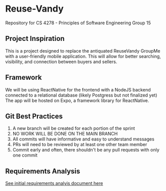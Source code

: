 # Reuse-Vandy
Repository for CS 4278 - Principles of Software Engineering Group 15

## Project Inspiration
This is a project designed to replace the antiquated ReuseVandy GroupMe with a user-friendly mobile application.
This will allow for better searching, visibility, and connection between buyers and sellers.

## Framework
We will be using ReactNative for the frontend with a NodeJS backend connected to a relational database (likely Postgress but not finalized yet)
The app will be hosted on Expo, a framework library for ReactNative.

## Git Best Practices
1. A new branch will be created for each portion of the sprint
2. NO WORK WILL BE DONE ON THE MAIN BRANCH
3. All commits will have informative and easy to understand messages
4. PRs will need to be reviewed by at least one other team member
5. Commit early and often, there shouldn't be any pull requests with only one commit

## Requirements Analysis 
[See initial requirements analyis document here](https://drive.google.com/file/d/1oITL9S0OgK37LzIqS5FeMxV5h1pcQ1l8/view?usp=sharing)
